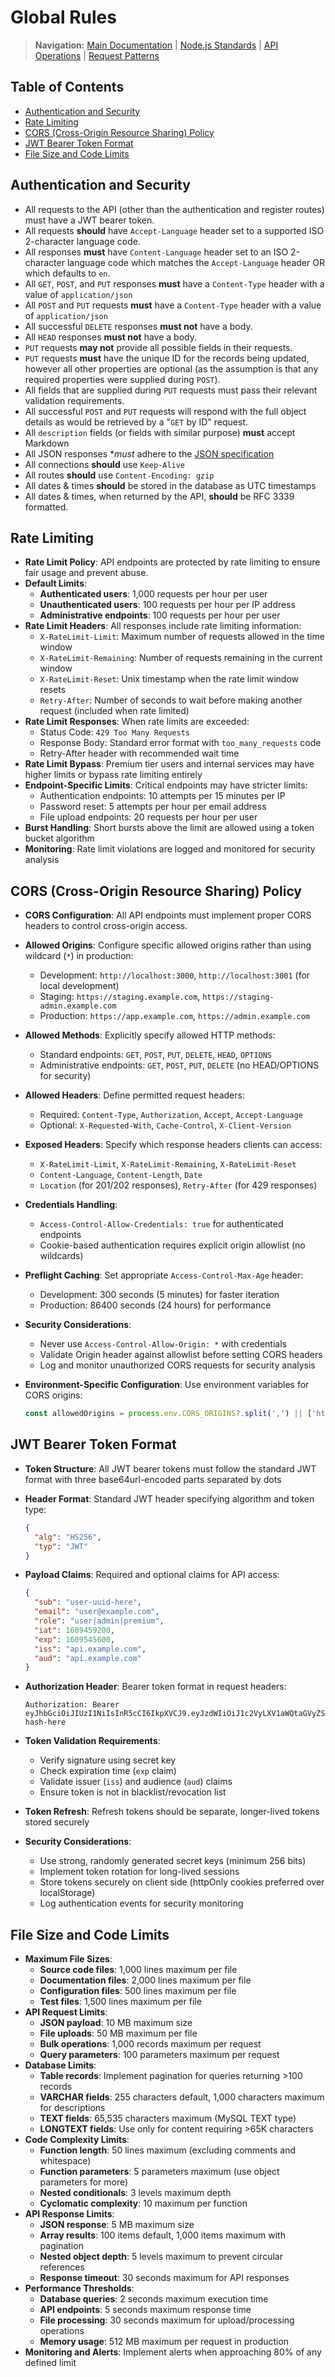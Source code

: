 # Global Rules

> **Navigation:** [Main Documentation](./README.md#documentation-navigation) | [Node.js Standards](./node_structure_and_naming_conventions.md) | [API Operations](./operations-and-responses.md) | [Request Patterns](./request.md)

## Table of Contents

- [Authentication and Security](#authentication-and-security)
- [Rate Limiting](#rate-limiting)
- [CORS (Cross-Origin Resource Sharing) Policy](#cors-cross-origin-resource-sharing-policy)
- [JWT Bearer Token Format](#jwt-bearer-token-format)
- [File Size and Code Limits](#file-size-and-code-limits)

## Authentication and Security

- All requests to the API (other than the authentication and register routes) must have a JWT bearer token.
- All requests **should** have `Accept-Language` header set to a supported ISO 2-character language code.
- All responses **must** have `Content-Language` header set to an ISO 2-character language code which matches the `Accept-Language` header OR which defaults to `en`.
- All `GET`, `POST`, and `PUT` responses **must** have a `Content-Type` header with a value of `application/json`
- All `POST` and `PUT` requests **must** have a `Content-Type` header with a value of `application/json`
- All successful `DELETE` responses **must not** have a body.
- All `HEAD` responses **must not** have a body.
- `PUT` requests **may not** provide all possible fields in their requests.
- `PUT` requests **must** have the unique ID for the records being updated, however all other properties are optional (as the assumption is that any required properties were supplied during `POST`).
- All fields that are supplied during `PUT` requests must pass their relevant validation requirements.
- All successful `POST` and `PUT` requests will respond with the full object details as would be retrieved by a "`GET` by ID" request.
- All `description` fields (or fields with similar purpose) **must** accept Markdown
- All JSON responses **must* adhere to the [JSON specification](https://datatracker.ietf.org/doc/html/rfc8259)
- All connections **should** use `Keep-Alive`
- All routes **should** use `Content-Encoding: gzip`
- All dates & times **should** be stored in the database as UTC timestamps
- All dates & times, when returned by the API, **should** be RFC 3339 formatted.

## Rate Limiting

- **Rate Limit Policy**: API endpoints are protected by rate limiting to ensure fair usage and prevent abuse.
- **Default Limits**:
  - **Authenticated users**: 1,000 requests per hour per user
  - **Unauthenticated users**: 100 requests per hour per IP address
  - **Administrative endpoints**: 100 requests per hour per user
- **Rate Limit Headers**: All responses include rate limiting information:
  - `X-RateLimit-Limit`: Maximum number of requests allowed in the time window
  - `X-RateLimit-Remaining`: Number of requests remaining in the current window
  - `X-RateLimit-Reset`: Unix timestamp when the rate limit window resets
  - `Retry-After`: Number of seconds to wait before making another request (included when rate limited)
- **Rate Limit Responses**: When rate limits are exceeded:
  - Status Code: `429 Too Many Requests`
  - Response Body: Standard error format with `too_many_requests` code
  - Retry-After header with recommended wait time
- **Rate Limit Bypass**: Premium tier users and internal services may have higher limits or bypass rate limiting entirely
- **Endpoint-Specific Limits**: Critical endpoints may have stricter limits:
  - Authentication endpoints: 10 attempts per 15 minutes per IP
  - Password reset: 5 attempts per hour per email address
  - File upload endpoints: 20 requests per hour per user
- **Burst Handling**: Short bursts above the limit are allowed using a token bucket algorithm
- **Monitoring**: Rate limit violations are logged and monitored for security analysis

## CORS (Cross-Origin Resource Sharing) Policy

- **CORS Configuration**: All API endpoints must implement proper CORS headers to control cross-origin access.
- **Allowed Origins**: Configure specific allowed origins rather than using wildcard (`*`) in production:
  - Development: `http://localhost:3000`, `http://localhost:3001` (for local development)
  - Staging: `https://staging.example.com`, `https://staging-admin.example.com`
  - Production: `https://app.example.com`, `https://admin.example.com`
- **Allowed Methods**: Explicitly specify allowed HTTP methods:
  - Standard endpoints: `GET`, `POST`, `PUT`, `DELETE`, `HEAD`, `OPTIONS`
  - Administrative endpoints: `GET`, `POST`, `PUT`, `DELETE` (no HEAD/OPTIONS for security)
- **Allowed Headers**: Define permitted request headers:
  - Required: `Content-Type`, `Authorization`, `Accept`, `Accept-Language`
  - Optional: `X-Requested-With`, `Cache-Control`, `X-Client-Version`
- **Exposed Headers**: Specify which response headers clients can access:
  - `X-RateLimit-Limit`, `X-RateLimit-Remaining`, `X-RateLimit-Reset`
  - `Content-Language`, `Content-Length`, `Date`
  - `Location` (for 201/202 responses), `Retry-After` (for 429 responses)
- **Credentials Handling**:
  - `Access-Control-Allow-Credentials: true` for authenticated endpoints
  - Cookie-based authentication requires explicit origin allowlist (no wildcards)
- **Preflight Caching**: Set appropriate `Access-Control-Max-Age` header:
  - Development: 300 seconds (5 minutes) for faster iteration
  - Production: 86400 seconds (24 hours) for performance
- **Security Considerations**:
  - Never use `Access-Control-Allow-Origin: *` with credentials
  - Validate Origin header against allowlist before setting CORS headers
  - Log and monitor unauthorized CORS requests for security analysis
- **Environment-Specific Configuration**: Use environment variables for CORS origins:

  ```javascript
  const allowedOrigins = process.env.CORS_ORIGINS?.split(',') || ['http://localhost:3000'];
  ```

## JWT Bearer Token Format

- **Token Structure**: All JWT bearer tokens must follow the standard JWT format with three base64url-encoded parts separated by dots
- **Header Format**: Standard JWT header specifying algorithm and token type:

  ```json
  {
    "alg": "HS256",
    "typ": "JWT"
  }
  ```

- **Payload Claims**: Required and optional claims for API access:

  ```json
  {
    "sub": "user-uuid-here",
    "email": "user@example.com",
    "role": "user|admin|premium",
    "iat": 1609459200,
    "exp": 1609545600,
    "iss": "api.example.com",
    "aud": "api.example.com"
  }
  ```

- **Authorization Header**: Bearer token format in request headers:

  ```
  Authorization: Bearer eyJhbGciOiJIUzI1NiIsInR5cCI6IkpXVCJ9.eyJzdWIiOiJ1c2VyLXV1aWQtaGVyZSIsImVtYWlsIjoidXNlckBleGFtcGxlLmNvbSIsInJvbGUiOiJ1c2VyIiwiaWF0IjoxNjA5NDU5MjAwLCJleHAiOjE2MDk1NDU2MDAsImlzcyI6ImFwaS5leGFtcGxlLmNvbSIsImF1ZCI6ImFwaS5leGFtcGxlLmNvbSJ9.signature-hash-here
  ```

- **Token Validation Requirements**:
  - Verify signature using secret key
  - Check expiration time (`exp` claim)
  - Validate issuer (`iss`) and audience (`aud`) claims
  - Ensure token is not in blacklist/revocation list
- **Token Refresh**: Refresh tokens should be separate, longer-lived tokens stored securely
- **Security Considerations**:
  - Use strong, randomly generated secret keys (minimum 256 bits)
  - Implement token rotation for long-lived sessions
  - Store tokens securely on client side (httpOnly cookies preferred over localStorage)
  - Log authentication events for security monitoring

## File Size and Code Limits

- **Maximum File Sizes**:
  - **Source code files**: 1,000 lines maximum per file
  - **Documentation files**: 2,000 lines maximum per file
  - **Configuration files**: 500 lines maximum per file
  - **Test files**: 1,500 lines maximum per file
- **API Request Limits**:
  - **JSON payload**: 10 MB maximum size
  - **File uploads**: 50 MB maximum per file
  - **Bulk operations**: 1,000 records maximum per request
  - **Query parameters**: 100 parameters maximum per request
- **Database Limits**:
  - **Table records**: Implement pagination for queries returning >100 records
  - **VARCHAR fields**: 255 characters default, 1,000 characters maximum for descriptions
  - **TEXT fields**: 65,535 characters maximum (MySQL TEXT type)
  - **LONGTEXT fields**: Use only for content requiring >65K characters
- **Code Complexity Limits**:
  - **Function length**: 50 lines maximum (excluding comments and whitespace)
  - **Function parameters**: 5 parameters maximum (use object parameters for more)
  - **Nested conditionals**: 3 levels maximum depth
  - **Cyclomatic complexity**: 10 maximum per function
- **API Response Limits**:
  - **JSON response**: 5 MB maximum size
  - **Array results**: 100 items default, 1,000 items maximum with pagination
  - **Nested object depth**: 5 levels maximum to prevent circular references
  - **Response timeout**: 30 seconds maximum for API responses
- **Performance Thresholds**:
  - **Database queries**: 2 seconds maximum execution time
  - **API endpoints**: 5 seconds maximum response time
  - **File processing**: 30 seconds maximum for upload/processing operations
  - **Memory usage**: 512 MB maximum per request in production
- **Monitoring and Alerts**: Implement alerts when approaching 80% of any defined limit
